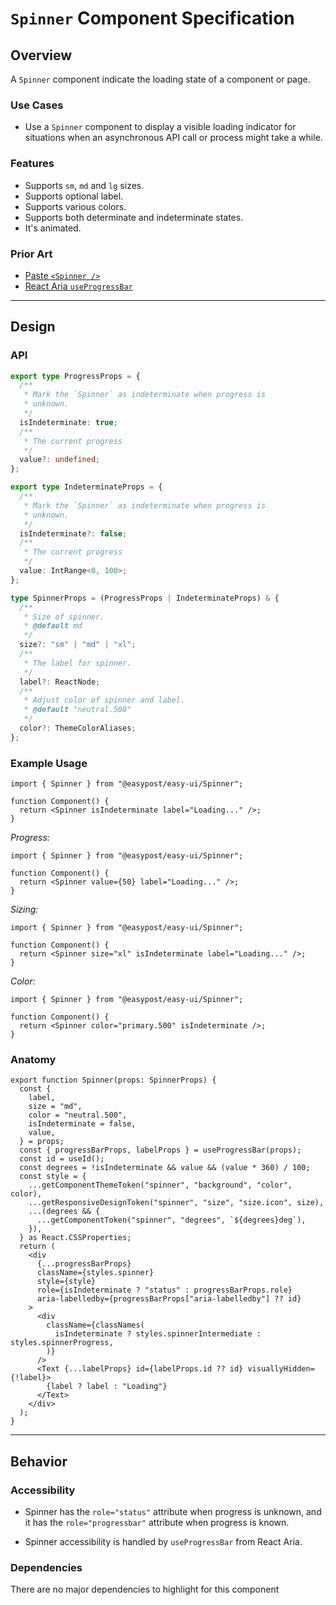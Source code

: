# `Spinner` Component Specification

## Overview

A `Spinner` component indicate the loading state of a component or page.

### Use Cases

- Use a `Spinner` component to display a visible loading indicator for situations when an asynchronous API call or process might take a while.

### Features

- Supports `sm`, `md` and `lg` sizes.
- Supports optional label.
- Supports various colors.
- Supports both determinate and indeterminate states.
- It's animated.

### Prior Art

- [Paste `<Spinner />`](https://paste.twilio.design/components/spinner)
- [React Aria `useProgressBar`](https://react-spectrum.adobe.com/react-aria/useProgressBar.html)

---

## Design

### API

```ts
export type ProgressProps = {
  /**
   * Mark the `Spinner` as indeterminate when progress is
   * unknown.
   */
  isIndeterminate: true;
  /**
   * The current progress
   */
  value?: undefined;
};

export type IndeterminateProps = {
  /**
   * Mark the `Spinner` as indeterminate when progress is
   * unknown.
   */
  isIndeterminate?: false;
  /**
   * The current progress
   */
  value: IntRange<0, 100>;
};

type SpinnerProps = (ProgressProps | IndeterminateProps) & {
  /**
   * Size of spinner.
   * @default md
   */
  size?: "sm" | "md" | "xl";
  /**
   * The label for spinner.
   */
  label?: ReactNode;
  /**
   * Adjust color of spinner and label.
   * @default "neutral.500"
   */
  color?: ThemeColorAliases;
};
```

### Example Usage

```tsx
import { Spinner } from "@easypost/easy-ui/Spinner";

function Component() {
  return <Spinner isIndeterminate label="Loading..." />;
}
```

_Progress:_

```tsx
import { Spinner } from "@easypost/easy-ui/Spinner";

function Component() {
  return <Spinner value={50} label="Loading..." />;
}
```

_Sizing:_

```tsx
import { Spinner } from "@easypost/easy-ui/Spinner";

function Component() {
  return <Spinner size="xl" isIndeterminate label="Loading..." />;
}
```

_Color:_

```tsx
import { Spinner } from "@easypost/easy-ui/Spinner";

function Component() {
  return <Spinner color="primary.500" isIndeterminate />;
}
```

### Anatomy

```tsx
export function Spinner(props: SpinnerProps) {
  const {
    label,
    size = "md",
    color = "neutral.500",
    isIndeterminate = false,
    value,
  } = props;
  const { progressBarProps, labelProps } = useProgressBar(props);
  const id = useId();
  const degrees = !isIndeterminate && value && (value * 360) / 100;
  const style = {
    ...getComponentThemeToken("spinner", "background", "color", color),
    ...getResponsiveDesignToken("spinner", "size", "size.icon", size),
    ...(degrees && {
      ...getComponentToken("spinner", "degrees", `${degrees}deg`),
    }),
  } as React.CSSProperties;
  return (
    <div
      {...progressBarProps}
      className={styles.spinner}
      style={style}
      role={isIndeterminate ? "status" : progressBarProps.role}
      aria-labelledby={progressBarProps["aria-labelledby"] ?? id}
    >
      <div
        className={classNames(
          isIndeterminate ? styles.spinnerIntermediate : styles.spinnerProgress,
        )}
      />
      <Text {...labelProps} id={labelProps.id ?? id} visuallyHidden={!label}>
        {label ? label : "Loading"}
      </Text>
    </div>
  );
}
```

---

## Behavior

### Accessibility

- Spinner has the `role="status"` attribute when progress is unknown, and it has the `role="progressbar"` attribute when progress is known.

- Spinner accessibility is handled by `useProgressBar` from React Aria.

### Dependencies

There are no major dependencies to highlight for this component
